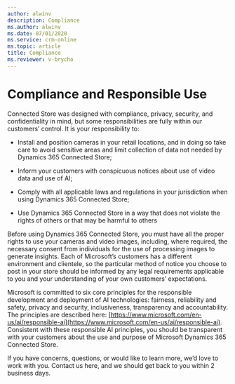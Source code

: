 ```yaml
---
author: alwinv
description: Compliance
ms.author: alwinv
ms.date: 07/01/2020
ms.service: crm-online
ms.topic: article
title: Compliance
ms.reviewer: v-brycho
---
```


# Compliance and Responsible Use

Connected Store was designed with compliance, privacy, security, and confidentiality in mind, but some responsibilities are fully within our customers’ control. 
It is your responsibility to:

- Install and position cameras in your retail locations, and in doing so take care to avoid sensitive areas and limit collection of data not needed by Dynamics 365 
Connected Store; 

- Inform your customers with conspicuous notices about use of video data and use of AI;

- Comply with all applicable laws and regulations in your jurisdiction when using Dynamics 365 Connected Store; 

- Use Dynamics 365 Connected Store in a way that does not violate the rights of others or that may be harmful to others

Before using Dynamics 365 Connected Store, you must have all the proper rights to use your cameras and video images, including, where required, the necessary consent from 
individuals for the use of processing images to generate insights.  Each of Microsoft’s customers has a different environment and clientele, so the particular method of 
notice you choose to post in your store should be informed by any legal requirements applicable to you and your understanding of your own customers’ expectations.

Microsoft is committed to six core principles for the responsible development and deployment of AI technologies: fairness, reliability and safety, privacy and security, 
inclusiveness, transparency and accountability. The principles are described here: [https://www.microsoft.com/en-us/ai/responsible-ai](https://www.microsoft.com/en-us/ai/responsible-ai). 
Consistent with these responsible AI principles, you should be transparent with your customers about the use and purpose of Microsoft Dynamics 365 Connected Store.  

If you have concerns, questions, or would like to learn more, we’d love to work with you. Contact us here, and we should get back to you within 2 business days.
